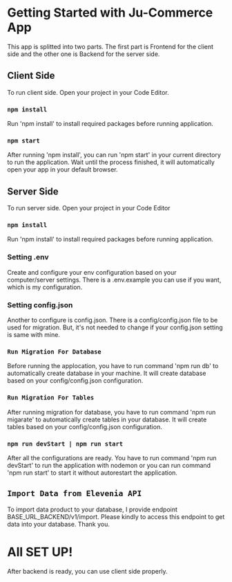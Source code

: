 # Getting Started with Ju-Commerce App
This app is splitted into two parts. The first part is Frontend for the client side and the other one is Backend for the server side.

## Client Side
To run client side. Open your project in your Code Editor.

### `npm install`
Run 'npm install' to install required packages before running application.

### `npm start`
After running 'npm install', you can run 'npm start' in your current directory to run the application. Wait until the process finished, it will automatically open your app in your default browser.


## Server Side
To run server side. Open your project in your Code Editor

### `npm install`
Run 'npm install' to install required packages before running application.

### Setting .env
Create and configure your env configuration based on your computer/server settings. There is a .env.example you can use if you want, which is my configuration.

### Setting config.json
Another to configure is config.json. There is a config/config.json file to be used for migration. But, it's not needed to change if your config.json setting is same with mine.

### `Run Migration For Database`
Before running the applocation, you have to run command 'npm run db' to automatically create database in your machine. It will create database based on your config/config.json configuration.

### `Run Migration For Tables`
After running migration for database, you have to run command 'npm run migarate' to automatically create tables in your database. It will create tables based on your config/config.json configuration.

### `npm run devStart | npm run start`
After all the configurations are ready. You have to run command 'npm run devStart' to run the application with nodemon or you can run command 'npm run start' to start it without autorestart the application.

## `Import Data from Elevenia API`
To import data product to your database, I provide endpoint BASE_URL_BACKEND/v1/import. Please kindly to access this endpoint to get data into your database. Thank you.

# All SET UP!
After backend is ready, you can use client side properly.











